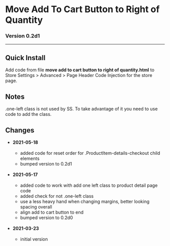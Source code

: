# Move Add To Cart Button to Right of Quantity

### Version 0.2d1

---

## Quick Install

Add code from file **move add to cart button to right of quantity.html** to
Store Settings > Advanced > Page Header Code Injection for the store page.

## Notes

.one-left class is not used by SS. To take advantage of it you need to use code
to add the class.

## Changes

* **2021-05-18**
<br><br>
  * added code for reset order for .ProductItem-details-checkout child elements
  * bumped version to 0.2d1
  <br><br>
* **2021-05-17**
<br><br>
  * added code to work with add one left class to product detail page code
  * added check for not .one-left class
  * use a less heavy hand when changing margins, better looking spacing overall
  * align add to cart button to end
  * bumped version to 0.2d0
  <br><br>
* **2021-03-23**
<br><br>
  * initial version

